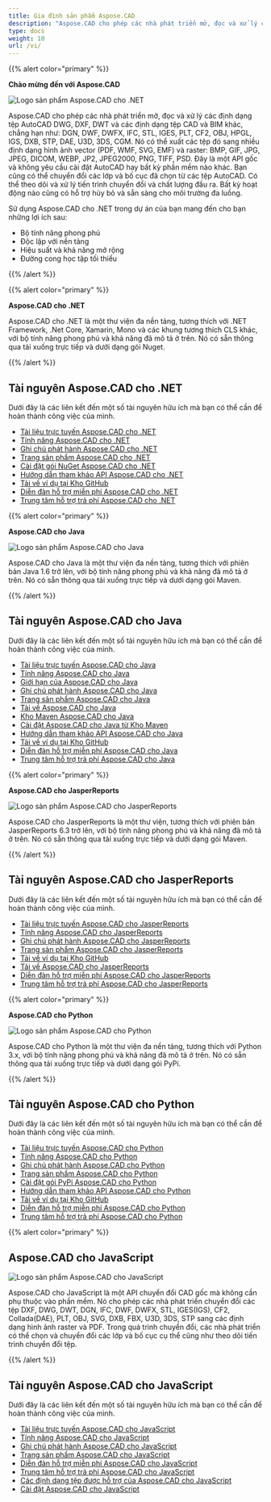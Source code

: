 ```yaml
---
title: Gia đình sản phẩm Aspose.CAD
description: "Aspose.CAD cho phép các nhà phát triển mở, đọc và xử lý các định dạng tệp AutoCAD DWG, DXF, DWT và các định dạng tệp CAD và BIM khác, chẳng hạn như: DGN, DWF, DWFX, IFC, STL, IGES, PLT, CF2, OBJ, HPGL, IGS, DXB, STP, DAE, U3D, 3DS, CGM"
type: docs
weight: 10
url: /vi/
---
```


{{% alert color="primary" %}}

**Chào mừng đến với Aspose.CAD**

![Logo sản phẩm Aspose.CAD cho .NET](/_assets/home_1.png)

Aspose.CAD cho phép các nhà phát triển mở, đọc và xử lý các định dạng tệp AutoCAD DWG, DXF, DWT và các định dạng tệp CAD và BIM khác, chẳng hạn như: DGN, DWF, DWFX, IFC, STL, IGES, PLT, CF2, OBJ, HPGL, IGS, DXB, STP, DAE, U3D, 3DS, CGM. Nó có thể xuất các tệp đó sang nhiều định dạng hình ảnh vector (PDF, WMF, SVG, EMF) và raster: BMP, GIF, JPG, JPEG, DICOM, WEBP, JP2, JPEG2000, PNG, TIFF, PSD. Đây là một API gốc và không yêu cầu cài đặt AutoCAD hay bất kỳ phần mềm nào khác. Bạn cũng có thể chuyển đổi các lớp và bố cục đã chọn từ các tệp AutoCAD. 
Có thể theo dõi và xử lý tiến trình chuyển đổi và chất lượng đầu ra. Bất kỳ hoạt động nào cũng có hỗ trợ hủy bỏ và sẵn sàng cho môi trường đa luồng.

Sử dụng Aspose.CAD cho .NET trong dự án của bạn mang đến cho bạn những lợi ích sau:

- Bộ tính năng phong phú
- Độc lập với nền tảng
- Hiệu suất và khả năng mở rộng
- Đường cong học tập tối thiểu

{{% /alert %}}

{{% alert color="primary" %}}

**Aspose.CAD cho .NET**

Aspose.CAD cho .NET là một thư viện đa nền tảng, tương thích với .NET Framework, .Net Core, Xamarin, Mono và các khung tương thích CLS khác, với bộ tính năng phong phú và khả năng đã mô tả ở trên. Nó có sẵn thông qua tải xuống trực tiếp và dưới dạng gói Nuget.

{{% /alert %}}

## **Tài nguyên Aspose.CAD cho .NET**

Dưới đây là các liên kết đến một số tài nguyên hữu ích mà bạn có thể cần để hoàn thành công việc của mình.

- [Tài liệu trực tuyến Aspose.CAD cho .NET](/vi/cad/net/)
- [Tính năng Aspose.CAD cho .NET](/vi/cad/net/product-overview/#advanced-api-features)
- [Ghi chú phát hành Aspose.CAD cho .NET](https://releases.aspose.com/cad/net/release-notes/)
- [Trang sản phẩm Aspose.CAD cho .NET](https://products.aspose.com/cad/net/)
- [Cài đặt gói NuGet Aspose.CAD cho .NET](https://www.nuget.org/packages/Aspose.CAD/)
- [Hướng dẫn tham khảo API Aspose.CAD cho .NET](https://reference.aspose.com/cad/net)
- [Tải về ví dụ tại Kho GitHub](https://github.com/aspose-cad/Aspose.CAD-for-.NET)
- [Diễn đàn hỗ trợ miễn phí Aspose.CAD cho .NET](https://forum.aspose.com/c/cad/19)
- [Trung tâm hỗ trợ trả phí Aspose.CAD cho .NET](https://helpdesk.aspose.com/)

{{% alert color="primary" %}}

**Aspose.CAD cho Java**

![Logo sản phẩm Aspose.CAD cho Java](/_assets/home_2.png)

Aspose.CAD cho Java là một thư viện đa nền tảng, tương thích với phiên bản Java 1.6 trở lên, với bộ tính năng phong phú và khả năng đã mô tả ở trên. Nó có sẵn thông qua tải xuống trực tiếp và dưới dạng gói Maven.

{{% /alert %}}

## **Tài nguyên Aspose.CAD cho Java**

Dưới đây là các liên kết đến một số tài nguyên hữu ích mà bạn có thể cần để hoàn thành công việc của mình.

- [Tài liệu trực tuyến Aspose.CAD cho Java](/vi/cad/java/)
- [Tính năng Aspose.CAD cho Java](/vi/cad/java/product-overview/#advanced-api-features)
- [Giới hạn của Aspose.CAD cho Java](/vi/cad/java/product-overview/#not-yet-supported)
- [Ghi chú phát hành Aspose.CAD cho Java](https://releases.aspose.com/cad/java/release-notes/)
- [Trang sản phẩm Aspose.CAD cho Java](https://products.aspose.com/cad/java/)
- [Tải về Aspose.CAD cho Java](https://releases.aspose.com/cad/java/)
- [Kho Maven Aspose.CAD cho Java](https://releases.aspose.com/java/repo/com/aspose/aspose-cad/)
- [Cài đặt Aspose.CAD cho Java từ Kho Maven](/vi/cad/java/installation/)
- [Hướng dẫn tham khảo API Aspose.CAD cho Java](https://reference.aspose.com/cad/java)
- [Tải về ví dụ tại Kho GitHub](https://github.com/aspose-cad/Aspose.CAD-for-Java)
- [Diễn đàn hỗ trợ miễn phí Aspose.CAD cho Java](https://forum.aspose.com/c/cad/19)
- [Trung tâm hỗ trợ trả phí Aspose.CAD cho Java](https://helpdesk.aspose.com/)

{{% alert color="primary" %}}

**Aspose.CAD cho JasperReports**

![Logo sản phẩm Aspose.CAD cho JasperReports](/_assets/home_3.png)

Aspose.CAD cho JasperReports là một thư viện, tương thích với phiên bản JasperReports 6.3 trở lên, với bộ tính năng phong phú và khả năng đã mô tả ở trên. Nó có sẵn thông qua tải xuống trực tiếp và dưới dạng gói Maven.

{{% /alert %}}

## **Tài nguyên Aspose.CAD cho JasperReports**

Dưới đây là các liên kết đến một số tài nguyên hữu ích mà bạn có thể cần để hoàn thành công việc của mình.

- [Tài liệu trực tuyến Aspose.CAD cho JasperReports](/vi/cad/jasperreports/)
- [Tính năng Aspose.CAD cho JasperReports](/vi/cad/jasperreports/features-overview/)
- [Ghi chú phát hành Aspose.CAD cho JasperReports](https://releases.aspose.com/cad/jasperreports/release-notes/)
- [Trang sản phẩm Aspose.CAD cho JasperReports](https://products.aspose.com/cad/jasperreports/)
- [Tải về ví dụ tại Kho GitHub](https://github.com/aspose-cad/Aspose.CAD-for-JasperReports)
- [Tải về Aspose.CAD cho JasperReports](https://downloads.aspose.com/cad/jasperreports)
- [Diễn đàn hỗ trợ miễn phí Aspose.CAD cho JasperReports](https://forum.aspose.com/c/cad/19)
- [Trung tâm hỗ trợ trả phí Aspose.CAD cho JasperReports](https://helpdesk.aspose.com/)

{{% alert color="primary" %}}

**Aspose.CAD cho Python**

![Logo sản phẩm Aspose.CAD cho Python](/_assets/home_4.png)

Aspose.CAD cho Python là một thư viện đa nền tảng, tương thích với Python 3.x, với bộ tính năng phong phú và khả năng đã mô tả ở trên. Nó có sẵn thông qua tải xuống trực tiếp và dưới dạng gói PyPi.

{{% /alert %}}

## **Tài nguyên Aspose.CAD cho Python**

Dưới đây là các liên kết đến một số tài nguyên hữu ích mà bạn có thể cần để hoàn thành công việc của mình.

- [Tài liệu trực tuyến Aspose.CAD cho Python](/vi/cad/python-net/)
- [Tính năng Aspose.CAD cho Python](/vi/cad/python-net/product-overview/#advanced-api-features)
- [Ghi chú phát hành Aspose.CAD cho Python](https://releases.aspose.com/cad/python-net/release-notes/)
- [Trang sản phẩm Aspose.CAD cho Python](https://products.aspose.com/cad/python-net/)
- [Cài đặt gói PyPi Aspose.CAD cho Python](https://pypi.org/project/aspose-cad/)
- [Hướng dẫn tham khảo API Aspose.CAD cho Python](https://reference.aspose.com/cad/python-net)
- [Tải về ví dụ tại Kho GitHub](https://github.com/aspose-cad/Aspose.CAD-for-Python)
- [Diễn đàn hỗ trợ miễn phí Aspose.CAD cho Python](https://forum.aspose.com/c/cad/19)
- [Trung tâm hỗ trợ trả phí Aspose.CAD cho Python](https://helpdesk.aspose.com/)

{{% alert color="primary" %}}

## **Aspose.CAD cho JavaScript**

![Logo sản phẩm Aspose.CAD cho JavaScript](/_assets/home_5.png)

Aspose.CAD cho JavaScript là một API chuyển đổi CAD gốc mà không cần phụ thuộc vào phần mềm. Nó cho phép các nhà phát triển chuyển đổi các tệp DXF, DWG, DWT, DGN, IFC, DWF, DWFX, STL, IGES(IGS), CF2, Collada(DAE), PLT, OBJ, SVG, DXB, FBX, U3D, 3DS, STP sang các định dạng hình ảnh raster và PDF. 
Trong quá trình chuyển đổi, các nhà phát triển có thể chọn và chuyển đổi các lớp và bố cục cụ thể cũng như theo dõi tiến trình chuyển đổi tệp.

{{% /alert %}}

## **Tài nguyên Aspose.CAD cho JavaScript**

Dưới đây là các liên kết đến một số tài nguyên hữu ích mà bạn có thể cần để hoàn thành công việc của mình.

- [Tài liệu trực tuyến Aspose.CAD cho JavaScript](/vi/cad/javascript-net/)
- [Tính năng Aspose.CAD cho JavaScript](/vi/cad/javascript-net/features/)
- [Ghi chú phát hành Aspose.CAD cho JavaScript](https://releases.aspose.com/cad/javascript-net/release-notes/)
- [Trang sản phẩm Aspose.CAD cho JavaScript](https://products.aspose.com/cad/javascript-net/)
- [Diễn đàn hỗ trợ miễn phí Aspose.CAD cho JavaScript](https://forum.aspose.com/c/cad/19)
- [Trung tâm hỗ trợ trả phí Aspose.CAD cho JavaScript](https://helpdesk.aspose.com/)
- [Các định dạng tệp được hỗ trợ của Aspose.CAD cho JavaScript](/vi/cad/javascript-net/supported-file-formats/)
- [Cài đặt Aspose.CAD cho JavaScript](/vi/cad/javascript-net/installation/)
